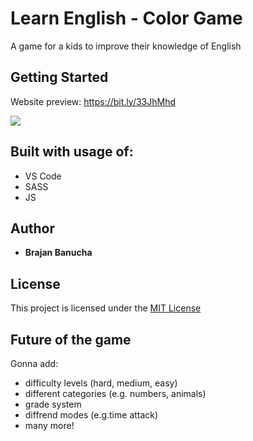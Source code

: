 # Learn English - Color Game

A game for a kids to improve their knowledge of English

## Getting Started

Website preview: https://bit.ly/33JhMhd

![](https://i.imgur.com/8gjOPF1.png)

## Built with usage of:

* VS Code
* SASS
* JS

## Author

* **Brajan Banucha** 

## License

This project is licensed under the [MIT License](LICENSE)

## Future of the game

Gonna add:
- difficulty levels (hard, medium, easy)
- different categories (e.g. numbers, animals)
- grade system
- diffrend modes (e.g.time attack)
- many more!
